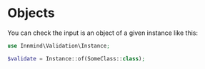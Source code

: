 # Objects

You can check the input is an object of a given instance like this:

```php
use Innmind\Validation\Instance;

$validate = Instance::of(SomeClass::class);
```
